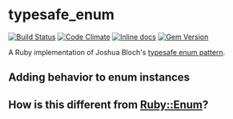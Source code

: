 # typesafe_enum

[![Build Status](https://travis-ci.org/dmolesUC3/typesafe_enum.png?branch=master)](https://travis-ci.org/dmolesUC3/typesafe_enum)
[![Code Climate](https://codeclimate.com/github/dmolesUC3/typesafe_enum.png)](https://codeclimate.com/github/dmolesUC3/typesafe_enum)
[![Inline docs](http://inch-ci.org/github/dmolesUC3/typesafe_enum.png)](http://inch-ci.org/github/dmolesUC3/typesafe_enum)
[![Gem Version](https://img.shields.io/gem/v/typesafe_enum.svg)](https://github.com/dmolesUC3/typesafe_enum/releases)

A Ruby implementation of Joshua Bloch's [typesafe enum pattern](http://www.oracle.com/technetwork/java/page1-139488.html#replaceenums).

## Adding behavior to enum instances

## How is this different from [Ruby::Enum](https://github.com/dblock/ruby-enum)?


